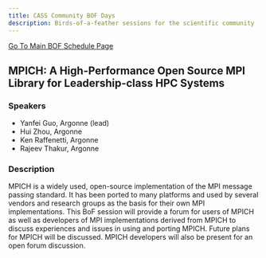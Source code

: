 ```yaml
---
title: CASS Community BOF Days
description: Birds-of-a-feather sessions for the scientific community
---
```


[Go To Main BOF Schedule Page](../bofs.md)

## MPICH: A High-Performance Open Source MPI Library for Leadership-class HPC Systems

### Speakers
- Yanfei Guo, Argonne (lead)
- Hui Zhou, Argonne
- Ken Raffenetti, Argonne
- Rajeev Thakur, Argonne

### Description

MPICH is a widely used, open-­source implementation of the MPI message passing standard. It has been ported to many platforms and used by several vendors and research groups as the basis for their own MPI implementations. This BoF session will provide a forum for users of MPICH as well as developers of MPI implementations derived from MPICH to discuss experiences and issues in using and porting MPICH. Future plans for MPICH will be discussed. MPICH developers will also be present for an open forum discussion.